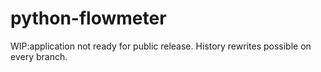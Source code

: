 # python-flowmeter
WIP:application not ready for public release. History rewrites possible on every branch.
